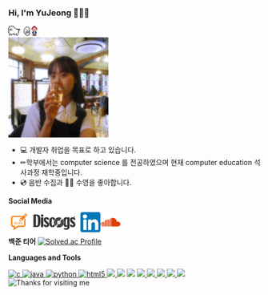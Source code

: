 

<!--
**yuz0517/yuz0517** is a ✨ _special_ ✨ repository because its `README.md` (this file) appears on your GitHub profile.

Here are some ideas to get you started:

- 🔭 I’m currently working on ...
- 🌱 I’m currently learning ...
- 👯 I’m looking to collaborate on ...
- 🤔 I’m looking for help with ...
- 💬 Ask me about ...
- 📫 How to reach me: ...
- 😄 Pronouns: ...
- ⚡ Fun fact: ...
-->
### Hi, I'm YuJeong 🙋‍♀️🎵
<img src="pic/undertaledog.gif" height="20px"> <img src="pic/mother3ghost.gif" height="20px"><img src="pic/kumatora.png" height="20px"><br>
<a href="https://www.youtube.com/watch?v=mRbpDwLcb94"><img align="center" src="pic/yuj.jfif" height="200px"></a>



- 💻 개발자 취업을 목표로 하고 있습니다.
- ✏학부에서는 computer science 를 전공하였으며 현재 computer education 석사과정 재학중입니다.
- 💿 음반 수집과 🏊‍♀️ 수영을 좋아합니다.

**Social Media**
<!-- social -->
  <a href="https://tech-yuyu.tistory.com/"> <img align="left" alt="YUZ's blog" height="40px" src="icons/blog.jpg" />
  <a href="https://www.discogs.com/user/YUZ_"> <img align="left" alt="YUZ's discogs" height="40px" src="icons/discogs.png" /> </a>
  <a href="https://www.linkedin.com/in/yujeong-lee-9530b61b9"> <img align="left" alt="YUZ's linkedin" height="40px" src="icons/linkedin.png" /> </a>
  <a href="https://soundcloud.com/iamyuz"> <img align="left" alt="YUZ's linkedin" height="40px" src="icons/soundcloud.png" /> </a> <br> <br>
  
**백준 티어**
  [![Solved.ac Profile](http://mazassumnida.wtf/api/v2/generate_badge?boj=yuz0517yuz)](https://solved.ac/yuz0517yuz/)
 
**Languages and Tools**

  <a href="https://www.cprogramming.com/" target="_blank"> 
    <img src="https://img.shields.io/badge/C%20programming-A8B9CC.svg?style=for-the-badge&logo=c&logoColor=white"
      alt="c"/>
  </a>
   <a href="https://www.java.com" target="_blank"> 
    <img src="https://img.shields.io/badge/Java-007396.svg?style=for-the-badge&logo=java&logoColor=white" 
      alt="java"/> 
  </a>
   <a href="https://python.org" target="_blank"> 
    <img src="https://img.shields.io/badge/html-E34F26.svg?style=for-the-badge&logo=html5&logoColor=white"
      alt="python"/> 
  </a>
  <a href="https://www.w3.org/html/" target="_blank"> 
    <img src="https://img.shields.io/badge/python-3670A0?style=for-the-badge&logo=python&logoColor=ffdd54"
      alt="html5"/> 
  </a>
  <a href="https://www.w3schools.com/CPP" target="_blank"> 
    <img src="https://img.shields.io/badge/c++-%2300599C.svg?style=for-the-badge&logo=c%2B%2B&logoColor=white"/> 
  </a>
  
  <a>
    <img src="https://img.shields.io/badge/react-61DAFB?style=for-the-badge&logo=react&logoColor=black"/> 
  </a>
  
  <a>
     <img src="https://img.shields.io/badge/javascript-F7DF1E?style=for-the-badge&logo=javascript&logoColor=black"/>
  <a>
<!--Tools-->
  <a href="" target="_blank"> 
    <img src="https://img.shields.io/badge/Android%20Studio-3DDC84.svg?style=for-the-badge&logo=android-studio&logoColor=white"/> 
  </a>
   <a href="" target="_blank"> 
    <img src="https://img.shields.io/badge/Eclipse-FE7A16.svg?style=for-the-badge&logo=Eclipse&logoColor=white"/> 
  </a>
  <a href="" target="_blank"> 
    <img src="https://img.shields.io/badge/Visual%20Studio-5C2D91.svg?style=for-the-badge&logo=visual-studio&logoColor=white"/> 
  </a>
  <a href="" target="_blank"> 
    <img src="https://img.shields.io/badge/firebase-FFCA28?style=for-the-badge&logo=firebase&logoColor=white">
  </a>
  <a href="" target="_blank"> 
    <img src="https://img.shields.io/badge/github-181717?style=for-the-badge&logo=github&logoColor=white">
    </a>
  <img height="120" alt="Thanks for visiting me" width="100%" src="https://raw.githubusercontent.com/BrunnerLivio/brunnerlivio/master/images/marquee.svg" />
<br />
